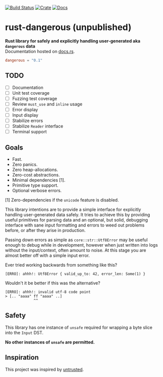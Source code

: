[![Build Status](https://travis-ci.com/avitex/rust-dangerous.svg?branch=master)](https://travis-ci.com/avitex/rust-dangerous)
[![Crate](https://img.shields.io/crates/v/dangerous.svg)](https://crates.io/crates/dangerous)
[![Docs](https://docs.rs/dangerous/badge.svg)](https://docs.rs/dangerous)

# rust-dangerous (unpublished)

**Rust library for safely and explicitly handling user-generated aka `dangerous` data**  
Documentation hosted on [docs.rs](https://docs.rs/dangerous).

```toml
dangerous = "0.1"
```

## TODO

- [ ] Documentation
- [ ] Unit test coverage
- [ ] Fuzzing test coverage
- [ ] Review `must_use` and `inline` usage
- [ ] Error display
- [ ] Input display
- [ ] Stabilize errors
- [ ] Stabilize `Reader` interface
- [ ] Terminal support

## Goals

- Fast.
- Zero panics.
- Zero heap-allocations.
- Zero-cost abstractions.
- Minimal dependencies \[1].
- Primitive type support.
- Optional verbose errors.

\[1] Zero-dependencies if the `unicode` feature is disabled.

This library intentions are to provide a simple interface for explicitly handling user-generated data safely.
It tries to achieve this by providing useful primitives for parsing data and an optional, but solid, debugging
interface with sane input formatting and errors to weed out problems before, or after they arise in production.

Passing down errors as simple as `core::str::Utf8Error` may be useful enough to debug while in development,
however when just written into logs without the input/context, often amount to noise. At this stage 
you are almost better off with a simple input error.

Ever tried working backwards from something like this?

```
[ERRO]: ahhh!: Utf8Error { valid_up_to: 42, error_len: Some(1) }
```

Wouldn't it be better if this was the alternative?

```
[ERRO]: ahhh!: invalid utf-8 code point
> [.. "aaaa" ff "aaaa" ..]
             ^^
```

## Safety

This library has one instance of `unsafe` required for wrapping a
byte slice into the `Input` DST.

**No other instances of `unsafe` are permitted.**

## Inspiration

This project was inspired by [untrusted](https://github.com/briansmith/untrusted).
